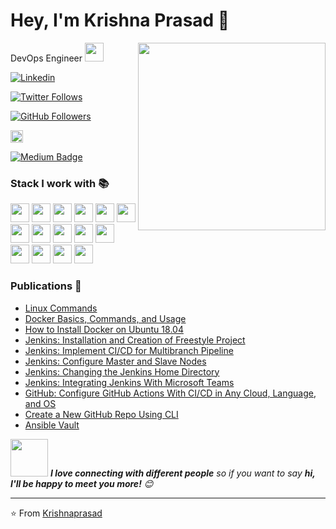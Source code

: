# Hey, I'm Krishna Prasad 👋 

<img align='right' src="https://media.giphy.com/media/p4NLw3I4U0idi/giphy.gif" width="300">

DevOps Engineer 
<img src="https://media.giphy.com/media/WUlplcMpOCEmTGBtBW/giphy.gif" width="30"> 

[![Linkedin](https://img.shields.io/badge/-KrishnaPrasad-blue?style=flat&logo=Linkedin&logoColor=white&link=https://www.linkedin.com/in/krishnaprasadkalakodimi/)](https://www.linkedin.com/in/krishnaprasadkalakodimi/)

[![Twitter Follows](https://img.shields.io/twitter/follow/I_AM_KVKP?label=Follow)](https://twitter.com/I_AM_KVKP)

[![GitHub Followers](https://img.shields.io/github/followers/krishnaprasadkv?label=Follow&style=social)](https://github.com/krishnaprasadkv?tab=followers)

[<code><img height="20" src="https://dzone.com/themes/dz20/images/dz_cropped.png">](https://dzone.com/users/3481874/kalakodimi.html)</code>

[![Medium Badge](https://img.shields.io/badge/-Medium-03a57a?style=flat-square&labelColor=000000&logo=Medium&link=https://medium.com/@krishnaprasad_kv)](https://medium.com/@krishnaprasad_kv)

### Stack I work with 📚
<code><img height="30" src="https://www.vectorlogo.zone/logos/jenkins/jenkins-ar21.svg"></code>
<code><img height="30" src="https://www.vectorlogo.zone/logos/atlassian_bamboo/atlassian_bamboo-ar21.svg"></code>
<code><img height="30" src="https://www.vectorlogo.zone/logos/amazon_aws/amazon_aws-ar21.svg"></code>
<code><img height="30" src="https://www.vectorlogo.zone/logos/microsoft_azure/microsoft_azure-ar21.svg"></code>
<code><img height="30" src="https://www.vectorlogo.zone/logos/ansible/ansible-ar21.svg"></code>
<code><img height="30" src="https://www.vectorlogo.zone/logos/docker/docker-ar21.svg"></code>
<code><img height="30" src="https://www.vectorlogo.zone/logos/kubernetes/kubernetes-ar21.svg"></code>
<code><img height="30" src="https://www.vectorlogo.zone/logos/helmsh/helmsh-icon.svg"></code>
<code><img height="30" src="https://www.vectorlogo.zone/logos/terraformio/terraformio-ar21.svg"></code>
<code><img height="30" src="https://www.vectorlogo.zone/logos/git-scm/git-scm-ar21.svg"></code>
<code><img height="30" src="https://www.vectorlogo.zone/logos/github/github-ar21.svg"></code>
<code><img height="15" src="https://www.vectorlogo.zone/logos/bitbucket/bitbucket-official.svg"></code>
<code><img height="30" src="https://www.vectorlogo.zone/logos/linux/linux-ar21.svg"></code>
<code><img height="30" src="https://www.vectorlogo.zone/logos/java/java-horizontal.svg"></code>
<code><img height="30" src="https://www.vectorlogo.zone/logos/nodejs/nodejs-horizontal.svg"></code>
<code><img height="30" src="https://www.vectorlogo.zone/logos/getpostman/getpostman-ar21.svg"></code>

### Publications 🔣

- [Linux Commands](https://krishnaprasadkv.github.io/Linux-Commands/)
- [Docker Basics, Commands, and Usage](https://dzone.com/articles/basic-docker-commands-and-usage)
- [How to Install Docker on Ubuntu 18.04](https://dzone.com/articles/how-to-install-docker-on-ubuntu1804)
- [Jenkins: Installation and Creation of Freestyle Project](https://dzone.com/articles/part-01-install-jenkins-on-ubuntu)
- [Jenkins: Implement CI/CD for Multibranch Pipeline](https://dzone.com/articles/implement-ci-for-multibranch-pipeline-in-jenkins)
- [Jenkins: Configure Master and Slave Nodes](https://dzone.com/articles/jenkins-03-configure-master-and-slave)
- [Jenkins: Changing the Jenkins Home Directory](https://dzone.com/articles/jenkins-02-changing-home-directory)
- [Jenkins: Integrating Jenkins With Microsoft Teams](https://dzone.com/articles/configure-jenkins-notifications-with-microsoft-tea)
- [GitHub: Configure GitHub Actions With CI/CD in Any Cloud, Language, and OS](https://dzone.com/articles/configure-github-actions-with-cicd-in-any-cloud-la)
- [Create a New GitHub Repo Using CLI](https://medium.com/@krishnaprasad_kv/create-a-new-git-repo-using-cli-bc85b051406d)
- [Ansible Vault](https://dzone.com/articles/ansible-vault)

<img src="https://media.giphy.com/media/LnQjpWaON8nhr21vNW/giphy.gif" width="60"> <em><b>I love connecting with different people</b> so if you want to say <b>hi, I'll be happy to meet you more!</b> 😊</em>

---

⭐️ From [Krishnaprasad](https://www.linkedin.com/in/krishnaprasadkalakodimi/)
